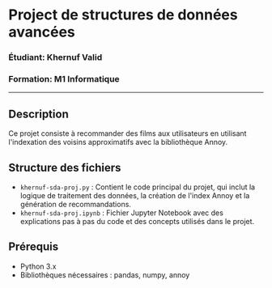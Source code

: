 # Project de structures de données avancées
### Étudiant: Khernuf Valid
### Formation: M1 Informatique

---

## Description
Ce projet consiste à recommander des films aux utilisateurs en utilisant l'indexation des voisins approximatifs avec la bibliothèque Annoy.

## Structure des fichiers

- `khernuf-sda-proj.py` : Contient le code principal du projet, qui inclut la logique de traitement des données, la création de l'index Annoy et la génération de recommandations.
- `khernuf-sda-proj.ipynb` : Fichier Jupyter Notebook avec des explications pas à pas du code et des concepts utilisés dans le projet.

## Prérequis

- Python 3.x
- Bibliothèques nécessaires : pandas, numpy, annoy
